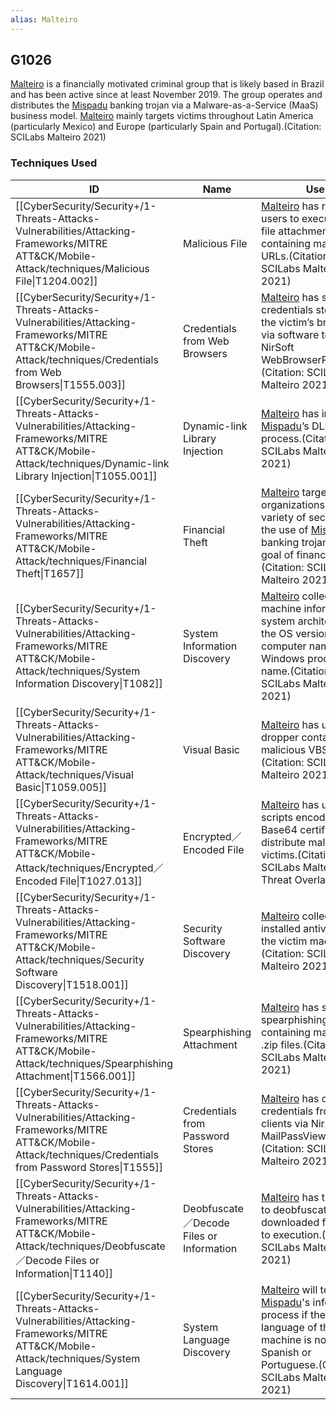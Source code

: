 ```yaml
---
alias: Malteiro
---
```


## G1026

[Malteiro](https://attack.mitre.org/groups/G1026) is a financially motivated criminal group that is likely based in Brazil and has been active since at least November 2019. The group operates and distributes the [Mispadu](https://attack.mitre.org/software/S1122)  banking trojan via a Malware-as-a-Service (MaaS) business model. [Malteiro](https://attack.mitre.org/groups/G1026) mainly targets victims throughout Latin America (particularly Mexico) and Europe (particularly Spain and Portugal).(Citation: SCILabs Malteiro 2021)


### Techniques Used

| ID | Name | Use |
| --- | --- | --- |
| [[CyberSecurity/Security+/1-Threats-Attacks-Vulnerabilities/Attacking-Frameworks/MITRE ATT&CK/Mobile-Attack/techniques/Malicious File\|T1204.002]] | Malicious File | [Malteiro](https://attack.mitre.org/groups/G1026) has relied on users to execute .zip file attachments containing malicious URLs.(Citation: SCILabs Malteiro 2021)  |
| [[CyberSecurity/Security+/1-Threats-Attacks-Vulnerabilities/Attacking-Frameworks/MITRE ATT&CK/Mobile-Attack/techniques/Credentials from Web Browsers\|T1555.003]] | Credentials from Web Browsers | [Malteiro](https://attack.mitre.org/groups/G1026) has stolen credentials stored in the victim’s browsers via software tool NirSoft WebBrowserPassView.(Citation: SCILabs Malteiro 2021) |
| [[CyberSecurity/Security+/1-Threats-Attacks-Vulnerabilities/Attacking-Frameworks/MITRE ATT&CK/Mobile-Attack/techniques/Dynamic-link Library Injection\|T1055.001]] | Dynamic-link Library Injection | [Malteiro](https://attack.mitre.org/groups/G1026) has injected [Mispadu](https://attack.mitre.org/software/S1122)’s DLL into a process.(Citation: SCILabs Malteiro 2021) |
| [[CyberSecurity/Security+/1-Threats-Attacks-Vulnerabilities/Attacking-Frameworks/MITRE ATT&CK/Mobile-Attack/techniques/Financial Theft\|T1657]] | Financial Theft | [Malteiro](https://attack.mitre.org/groups/G1026) targets organizations in a wide variety of sectors via the use of [Mispadu](https://attack.mitre.org/software/S1122) banking trojan with the goal of financial theft.(Citation: SCILabs Malteiro 2021) |
| [[CyberSecurity/Security+/1-Threats-Attacks-Vulnerabilities/Attacking-Frameworks/MITRE ATT&CK/Mobile-Attack/techniques/System Information Discovery\|T1082]] | System Information Discovery | [Malteiro](https://attack.mitre.org/groups/G1026) collects the machine information, system architecture, the OS version, computer name, and Windows product name.(Citation: SCILabs Malteiro 2021) |
| [[CyberSecurity/Security+/1-Threats-Attacks-Vulnerabilities/Attacking-Frameworks/MITRE ATT&CK/Mobile-Attack/techniques/Visual Basic\|T1059.005]] | Visual Basic | [Malteiro](https://attack.mitre.org/groups/G1026) has utilized a dropper containing malicious VBS scripts.(Citation: SCILabs Malteiro 2021) |
| [[CyberSecurity/Security+/1-Threats-Attacks-Vulnerabilities/Attacking-Frameworks/MITRE ATT&CK/Mobile-Attack/techniques/Encrypted／Encoded File\|T1027.013]] | Encrypted／Encoded File | [Malteiro](https://attack.mitre.org/groups/G1026) has used scripts encoded in Base64 certificates to distribute malware to victims.(Citation: SCILabs Malteiro Threat Overlap 2023) |
| [[CyberSecurity/Security+/1-Threats-Attacks-Vulnerabilities/Attacking-Frameworks/MITRE ATT&CK/Mobile-Attack/techniques/Security Software Discovery\|T1518.001]] | Security Software Discovery | [Malteiro](https://attack.mitre.org/groups/G1026) collects the installed antivirus on the victim machine.(Citation: SCILabs Malteiro 2021) |
| [[CyberSecurity/Security+/1-Threats-Attacks-Vulnerabilities/Attacking-Frameworks/MITRE ATT&CK/Mobile-Attack/techniques/Spearphishing Attachment\|T1566.001]] | Spearphishing Attachment | [Malteiro](https://attack.mitre.org/groups/G1026) has sent spearphishing emails containing malicious .zip files.(Citation: SCILabs Malteiro 2021) |
| [[CyberSecurity/Security+/1-Threats-Attacks-Vulnerabilities/Attacking-Frameworks/MITRE ATT&CK/Mobile-Attack/techniques/Credentials from Password Stores\|T1555]] | Credentials from Password Stores | [Malteiro](https://attack.mitre.org/groups/G1026) has obtained credentials from mail clients via NirSoft MailPassView.(Citation: SCILabs Malteiro 2021) |
| [[CyberSecurity/Security+/1-Threats-Attacks-Vulnerabilities/Attacking-Frameworks/MITRE ATT&CK/Mobile-Attack/techniques/Deobfuscate／Decode Files or Information\|T1140]] | Deobfuscate／Decode Files or Information | [Malteiro](https://attack.mitre.org/groups/G1026) has the ability to deobfuscate downloaded files prior to execution.(Citation: SCILabs Malteiro 2021) |
| [[CyberSecurity/Security+/1-Threats-Attacks-Vulnerabilities/Attacking-Frameworks/MITRE ATT&CK/Mobile-Attack/techniques/System Language Discovery\|T1614.001]] | System Language Discovery | [Malteiro](https://attack.mitre.org/groups/G1026) will terminate [Mispadu](https://attack.mitre.org/software/S1122)'s infection process if the language of the victim machine is not Spanish or Portuguese.(Citation: SCILabs Malteiro 2021) |
